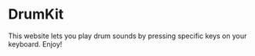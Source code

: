 # DrumKit
This website lets you play drum sounds by pressing specific keys on your keyboard. Enjoy!
